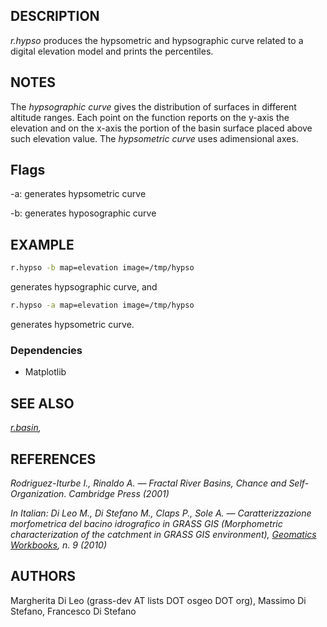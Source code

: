 ## DESCRIPTION

*r.hypso* produces the hypsometric and hypsographic curve related to a
digital elevation model and prints the percentiles.

## NOTES

The *hypsographic curve* gives the distribution of surfaces in different
altitude ranges. Each point on the function reports on the y-axis the
elevation and on the x-axis the portion of the basin surface placed
above such elevation value. The *hypsometric curve* uses adimensional
axes.

## Flags

\-a: generates hypsometric curve

\-b: generates hyposographic curve

## EXAMPLE

```sh
r.hypso -b map=elevation image=/tmp/hypso
```

generates hypsographic curve, and

```sh
r.hypso -a map=elevation image=/tmp/hypso
```

generates hypsometric curve.

### Dependencies

- Matplotlib

## SEE ALSO

*[r.basin](https://grass.osgeo.org/grass-stable/manuals/r.basin.html),*

## REFERENCES

*Rodriguez-Iturbe I., Rinaldo A. — Fractal River Basins, Chance and
Self-Organization. Cambridge Press (2001)*

*In Italian: Di Leo M., Di Stefano M., Claps P., Sole A. —
Caratterizzazione morfometrica del bacino idrografico in GRASS GIS
(Morphometric characterization of the catchment in GRASS GIS
environment), [Geomatics
Workbooks](https://www.geolab.polimi.it/volume-9/), n. 9 (2010)*

## AUTHORS

Margherita Di Leo (grass-dev AT lists DOT osgeo DOT org), Massimo Di
Stefano, Francesco Di Stefano
